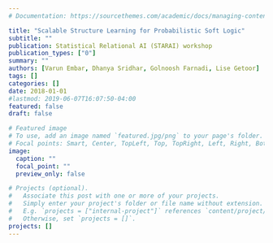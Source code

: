 ```yaml
---
# Documentation: https://sourcethemes.com/academic/docs/managing-content/

title: "Scalable Structure Learning for Probabilistic Soft Logic"
subtitle: ""
publication: Statistical Relational AI (STARAI) workshop
publication_types: ["0"]
summary: ""
authors: [Varun Embar, Dhanya Sridhar, Golnoosh Farnadi, Lise Getoor]
tags: []
categories: []
date: 2018-01-01
#lastmod: 2019-06-07T16:07:50-04:00
featured: false
draft: false

# Featured image
# To use, add an image named `featured.jpg/png` to your page's folder.
# Focal points: Smart, Center, TopLeft, Top, TopRight, Left, Right, BottomLeft, Bottom, BottomRight.
image:
  caption: ""
  focal_point: ""
  preview_only: false

# Projects (optional).
#   Associate this post with one or more of your projects.
#   Simply enter your project's folder or file name without extension.
#   E.g. `projects = ["internal-project"]` references `content/project/deep-learning/index.md`.
#   Otherwise, set `projects = []`.
projects: []
---
```

